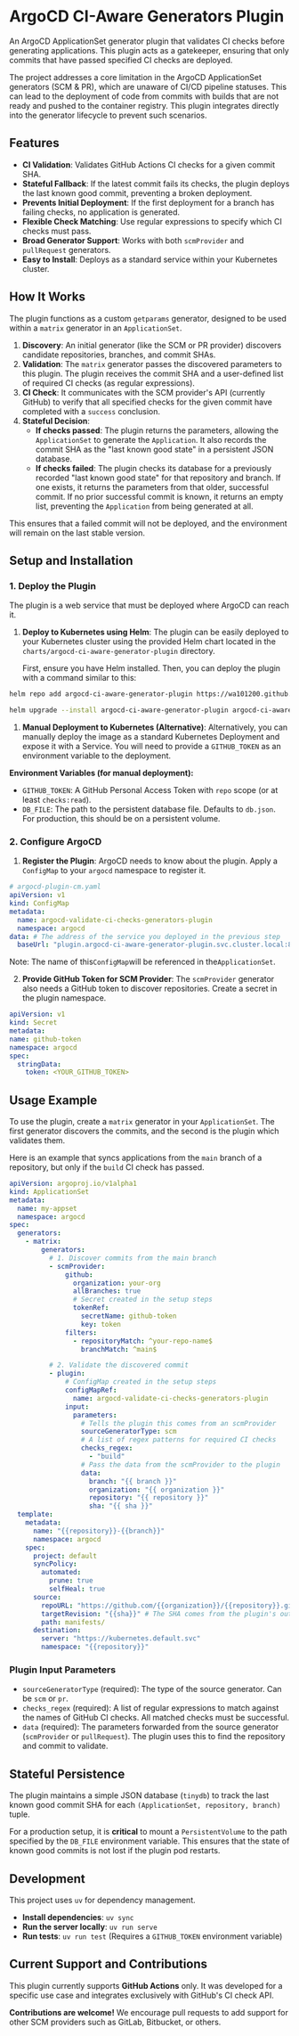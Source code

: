 # ArgoCD CI-Aware Generators Plugin

An ArgoCD ApplicationSet generator plugin that validates CI checks before generating applications. This plugin acts as a gatekeeper, ensuring that only commits that have passed specified CI checks are deployed.

The project addresses a core limitation in the ArgoCD ApplicationSet generators (SCM & PR), which are unaware of CI/CD pipeline statuses. This can lead to the deployment of code from commits with builds that are not ready and pushed to the container registry. This plugin integrates directly into the generator lifecycle to prevent such scenarios.

## Features

- **CI Validation**: Validates GitHub Actions CI checks for a given commit SHA.
- **Stateful Fallback**: If the latest commit fails its checks, the plugin deploys the last known good commit, preventing a broken deployment.
- **Prevents Initial Deployment**: If the first deployment for a branch has failing checks, no application is generated.
- **Flexible Check Matching**: Use regular expressions to specify which CI checks must pass.
- **Broad Generator Support**: Works with both `scmProvider` and `pullRequest` generators.
- **Easy to Install**: Deploys as a standard service within your Kubernetes cluster.

## How It Works

The plugin functions as a custom `getparams` generator, designed to be used within a `matrix` generator in an `ApplicationSet`.

1. **Discovery**: An initial generator (like the SCM or PR provider) discovers candidate repositories, branches, and commit SHAs.
2. **Validation**: The `matrix` generator passes the discovered parameters to this plugin. The plugin receives the commit SHA and a user-defined list of required CI checks (as regular expressions).
3. **CI Check**: It communicates with the SCM provider's API (currently GitHub) to verify that all specified checks for the given commit have completed with a `success` conclusion.
4. **Stateful Decision**:
   - **If checks passed**: The plugin returns the parameters, allowing the `ApplicationSet` to generate the `Application`. It also records the commit SHA as the "last known good state" in a persistent JSON database.
   - **If checks failed**: The plugin checks its database for a previously recorded "last known good state" for that repository and branch. If one exists, it returns the parameters from that older, successful commit. If no prior successful commit is known, it returns an empty list, preventing the `Application` from being generated at all.

This ensures that a failed commit will not be deployed, and the environment will remain on the last stable version.

## Setup and Installation

### 1. Deploy the Plugin

The plugin is a web service that must be deployed where ArgoCD can reach it.

1. **Deploy to Kubernetes using Helm**:
   The plugin can be easily deployed to your Kubernetes cluster using the provided Helm chart located in the `charts/argocd-ci-aware-generator-plugin` directory.

   First, ensure you have Helm installed. Then, you can deploy the plugin with a command similar to this:

```bash
helm repo add argocd-ci-aware-generator-plugin https://wa101200.github.io/argocd-ci-aware-generator

helm upgrade --install argocd-ci-aware-generator-plugin argocd-ci-aware-generator-plugin/argocd-ci-aware-generator-plugin --namespace argocd-ci-aware-generator-plugin --create-namespace
```

1. **Manual Deployment to Kubernetes (Alternative)**:
   Alternatively, you can manually deploy the image as a standard Kubernetes Deployment and expose it with a Service. You will need to provide a `GITHUB_TOKEN` as an environment variable to the deployment.

**Environment Variables (for manual deployment):**

- `GITHUB_TOKEN`: A GitHub Personal Access Token with `repo` scope (or at least `checks:read`).
- `DB_FILE`: The path to the persistent database file. Defaults to `db.json`. For production, this should be on a persistent volume.

### 2. Configure ArgoCD

1. **Register the Plugin**:
   ArgoCD needs to know about the plugin. Apply a `ConfigMap` to your `argocd` namespace to register it.

```yaml
# argocd-plugin-cm.yaml
apiVersion: v1
kind: ConfigMap
metadata:
  name: argocd-validate-ci-checks-generators-plugin
  namespace: argocd
data: # The address of the service you deployed in the previous step
  baseUrl: "plugin.argocd-ci-aware-generator-plugin.svc.cluster.local:8080"
```

Note: The name of this`ConfigMap`will be referenced in the`ApplicationSet`.

2. **Provide GitHub Token for SCM Provider**:
   The `scmProvider` generator also needs a GitHub token to discover repositories. Create a secret in the plugin namespace.

```yaml
apiVersion: v1
kind: Secret
metadata:
name: github-token
namespace: argocd
spec:
  stringData:
    token: <YOUR_GITHUB_TOKEN>
```

## Usage Example

To use the plugin, create a `matrix` generator in your `ApplicationSet`. The first generator discovers the commits, and the second is the plugin which validates them.

Here is an example that syncs applications from the `main` branch of a repository, but only if the `build` CI check has passed.

```yaml
apiVersion: argoproj.io/v1alpha1
kind: ApplicationSet
metadata:
  name: my-appset
  namespace: argocd
spec:
  generators:
    - matrix:
        generators:
          # 1. Discover commits from the main branch
          - scmProvider:
              github:
                organization: your-org
                allBranches: true
                # Secret created in the setup steps
                tokenRef:
                  secretName: github-token
                  key: token
              filters:
                - repositoryMatch: ^your-repo-name$
                  branchMatch: ^main$

          # 2. Validate the discovered commit
          - plugin:
              # ConfigMap created in the setup steps
              configMapRef:
                name: argocd-validate-ci-checks-generators-plugin
              input:
                parameters:
                  # Tells the plugin this comes from an scmProvider
                  sourceGeneratorType: scm
                  # A list of regex patterns for required CI checks
                  checks_regex:
                    - "build"
                  # Pass the data from the scmProvider to the plugin
                  data:
                    branch: "{{ branch }}"
                    organization: "{{ organization }}"
                    repository: "{{ repository }}"
                    sha: "{{ sha }}"
  template:
    metadata:
      name: "{{repository}}-{{branch}}"
      namespace: argocd
    spec:
      project: default
      syncPolicy:
        automated:
          prune: true
          selfHeal: true
      source:
        repoURL: "https://github.com/{{organization}}/{{repository}}.git"
        targetRevision: "{{sha}}" # The SHA comes from the plugin's output
        path: manifests/
      destination:
        server: "https://kubernetes.default.svc"
        namespace: "{{repository}}"
```

### Plugin Input Parameters

- `sourceGeneratorType` (required): The type of the source generator. Can be `scm` or `pr`.
- `checks_regex` (required): A list of regular expressions to match against the names of GitHub CI checks. All matched checks must be successful.
- `data` (required): The parameters forwarded from the source generator (`scmProvider` or `pullRequest`). The plugin uses this to find the repository and commit to validate.

## Stateful Persistence

The plugin maintains a simple JSON database (`tinydb`) to track the last known good commit SHA for each `(ApplicationSet, repository, branch)` tuple.

For a production setup, it is **critical** to mount a `PersistentVolume` to the path specified by the `DB_FILE` environment variable. This ensures that the state of known good commits is not lost if the plugin pod restarts.

## Development

This project uses `uv` for dependency management.

- **Install dependencies**: `uv sync`
- **Run the server locally**: `uv run serve`
- **Run tests**: `uv run test` (Requires a `GITHUB_TOKEN` environment variable)

## Current Support and Contributions

This plugin currently supports **GitHub Actions** only. It was developed for a specific use case and integrates exclusively with GitHub's CI check API.

**Contributions are welcome!** We encourage pull requests to add support for other SCM providers such as GitLab, Bitbucket, or others.
